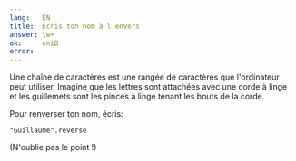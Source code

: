 ```yaml
---
lang:   EN
title:  Écris ton nom à l'envers
answer: \w+
ok:     eniB
error:  
---
```


Une chaîne de caractères est une rangée de caractères que l'ordinateur peut utiliser. Imagine que les lettres sont attachées avec une corde à linge et les guillemets sont les pinces à linge tenant les bouts de la corde.

Pour renverser ton nom, écris:

    "Guillaume".reverse

(N'oublie pas le point !)
